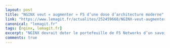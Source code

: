 ```yaml
---
layout: post
title: "NGINX veut « augmenter » F5 d’une dose d’architecture moderne"
link: "https://www.lemagit.fr/actualites/252459668/NGINX-veut-augmenter-F5-dune-dose-darchitecture-moderne"
canonical: "lemagit.fr"
tags: [nginx, lemagit.fr]
excerpt: "NGINX devrait doter le portefeuille de F5 Networks d’un savoir-faire centré sur les applications modernes et de la proximité d’une cible de développeurs et de DevOps. A travers ce rachat, une plateforme unifiée devrait voir le jour."
comments: true
---
```

